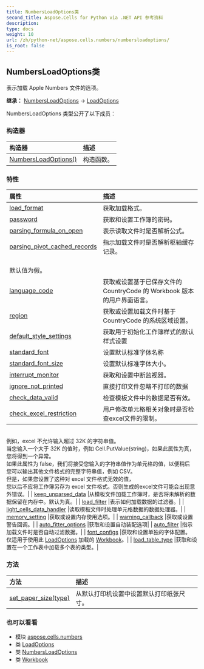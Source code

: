 ```yaml
---
title: NumbersLoadOptions类
second_title: Aspose.Cells for Python via .NET API 参考资料
description:
type: docs
weight: 10
url: /zh/python-net/aspose.cells.numbers/numbersloadoptions/
is_root: false
---
```

## NumbersLoadOptions类
表示加载 Apple Numbers 文件的选项。



**继承：** [NumbersLoadOptions](/cells/python-net/aspose.cells.numbers/numbersloadoptions) → 
[LoadOptions](/cells/zh/python-net/aspose.cells/loadoptions)



NumbersLoadOptions 类型公开了以下成员：

### 构造器
|构造器|描述|
| :- | :- |
| [NumbersLoadOptions()](/cells/zh/python-net/aspose.cells.numbers/numbersloadoptions/__init__/#) |构造函数。|


### 特性
|属性|描述|
| :- | :- |
| [load_format](/cells/zh/python-net/aspose.cells.numbers/numbersloadoptions/load_format) |获取加载格式。|
| [password](/cells/zh/python-net/aspose.cells.numbers/numbersloadoptions/password) |获取和设置工作簿的密码。|
| [parsing_formula_on_open](/cells/zh/python-net/aspose.cells.numbers/numbersloadoptions/parsing_formula_on_open) |表示读取文件时是否解析公式。|
| [parsing_pivot_cached_records](/cells/zh/python-net/aspose.cells.numbers/numbersloadoptions/parsing_pivot_cached_records) |指示加载文件时是否解析枢轴缓存记录。<br/>默认值为假。|
| [language_code](/cells/zh/python-net/aspose.cells.numbers/numbersloadoptions/language_code) |获取或设置基于已保存文件的 CountryCode 的 Workbook 版本的用户界面语言。|
| [region](/cells/zh/python-net/aspose.cells.numbers/numbersloadoptions/region) |获取或设置加载文件时基于 CountryCode 的系统区域设置。|
| [default_style_settings](/cells/zh/python-net/aspose.cells.numbers/numbersloadoptions/default_style_settings) |获取用于初始化工作簿样式的默认样式设置|
| [standard_font](/cells/zh/python-net/aspose.cells.numbers/numbersloadoptions/standard_font) |设置默认标准字体名称|
| [standard_font_size](/cells/zh/python-net/aspose.cells.numbers/numbersloadoptions/standard_font_size) |设置默认标准字体大小。|
| [interrupt_monitor](/cells/zh/python-net/aspose.cells.numbers/numbersloadoptions/interrupt_monitor) |获取和设置中断监视器。|
| [ignore_not_printed](/cells/zh/python-net/aspose.cells.numbers/numbersloadoptions/ignore_not_printed) |直接打印文件忽略不打印的数据|
| [check_data_valid](/cells/zh/python-net/aspose.cells.numbers/numbersloadoptions/check_data_valid) |检查模板文件中的数据是否有效。|
| [check_excel_restriction](/cells/zh/python-net/aspose.cells.numbers/numbersloadoptions/check_excel_restriction) |用户修改单元格相关对象时是否检查excel文件的限制。<br/>例如，excel 不允许输入超过 32K 的字符串值。<br/>当您输入一个大于 32K 的值时，例如 Cell.PutValue(string)，如果此属性为真，您将得到一个异常。<br/>如果此属性为 false，我们将接受您输入的字符串值作为单元格的值，以便稍后<br/>您可以输出其他文件格式的完整字符串值，例如 CSV。<br/>但是，如果您设置了这种对 excel 文件格式无效的值，<br/>您以后不应将工作簿另存为 excel 文件格式。否则生成的excel文件可能会出现意外错误。|
| [keep_unparsed_data](/cells/zh/python-net/aspose.cells.numbers/numbersloadoptions/keep_unparsed_data) |从模板文件加载工作簿时，是否将未解析的数据保留在内存中。默认为真。|
| [load_filter](/cells/zh/python-net/aspose.cells.numbers/numbersloadoptions/load_filter) |表示如何加载数据的过滤器。|
| [light_cells_data_handler](/cells/zh/python-net/aspose.cells.numbers/numbersloadoptions/light_cells_data_handler) |读取模板文件时处理单元格数据的数据处理器。|
| [memory_setting](/cells/zh/python-net/aspose.cells.numbers/numbersloadoptions/memory_setting) |获取或设置内存使用选项。|
| [warning_callback](/cells/zh/python-net/aspose.cells.numbers/numbersloadoptions/warning_callback) |获取或设置警告回调。|
| [auto_fitter_options](/cells/zh/python-net/aspose.cells.numbers/numbersloadoptions/auto_fitter_options) |获取和设置自动装配选项|
| [auto_filter](/cells/zh/python-net/aspose.cells.numbers/numbersloadoptions/auto_filter) |指示加载文件时是否自动过滤数据。|
| [font_configs](/cells/zh/python-net/aspose.cells.numbers/numbersloadoptions/font_configs) |获取和设置单独的字体配置。<br/>仅适用于使用此 [LoadOptions](/cells/zh/python-net/aspose.cells/loadoptions) 加载的 [Workbook](/cells/zh/python-net/aspose.cells/workbook)。|
| [load_table_type](/cells/zh/python-net/aspose.cells.numbers/numbersloadoptions/load_table_type) |获取和设置在一个工作表中加载多个表的类型。|


### 方法
|方法|描述|
| :- | :- |
| [set_paper_size(type)](/cells/zh/python-net/aspose.cells.numbers/numbersloadoptions/set_paper_size/#PaperSizeType) |从默认打印机设置中设置默认打印纸张尺寸。|



### 也可以看看
* 模块 [aspose.cells.numbers](..)
* 类 [LoadOptions](/cells/zh/python-net/aspose.cells/loadoptions)
* 类 [NumbersLoadOptions](/cells/zh/python-net/aspose.cells.numbers/numbersloadoptions)
* 类 [Workbook](/cells/zh/python-net/aspose.cells/workbook)
